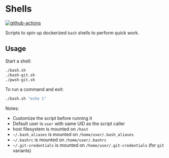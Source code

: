 # Shells

[![github-actions](https://github.com/theohbrothers/shells/actions/workflows/ci-master-pr.yml/badge.svg?branch=master)](https://github.com/theohbrothers/shells/actions/workflows/ci-master-pr.yml)

Scripts to spin up dockerized `bash` shells to perform quick work.

## Usage

Start a shell:

```sh
./bash.sh
./bash-git.sh
./pwsh-git.sh
```

To run a command and exit:

```sh
./bash.sh "echo 1"
```

Notes:

- Customize the script before running it
- Default user is `user` with same UID as the script caller
- host filesystem is mounted on `/host`
- `~/.bash_aliases` is mounted on `/home/user/.bash_aliases`
- `~/.bashrc` is mounted on `/home/user/.bashrc`
- `~/.git-credentials` is mounted on `/home/user/.git-credentials` (for `git` variants)
